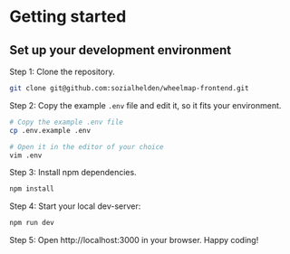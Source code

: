 # Getting started

## Set up your development environment

Step 1: Clone the repository.

```bash
git clone git@github.com:sozialhelden/wheelmap-frontend.git
```

Step 2: Copy the example `.env` file and edit it, so it fits your environment.

```bash
# Copy the example .env file
cp .env.example .env

# Open it in the editor of your choice
vim .env
```

Step 3: Install npm dependencies.

```bash
npm install
```

Step 4: Start your local dev-server:

```bash
npm run dev
```

Step 5: Open http://localhost:3000 in your browser. Happy coding!
